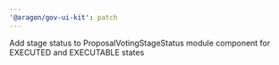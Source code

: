 ```yaml
---
'@aragon/gov-ui-kit': patch
---
```


Add stage status to ProposalVotingStageStatus module component for EXECUTED and EXECUTABLE states
